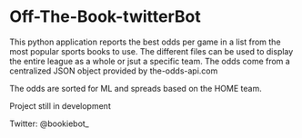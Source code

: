 # Off-The-Book-twitterBot
This python application reports the best odds per game in a list from the most popular sports books to use. The different files can be used to display the
entire league as a whole or jsut a specific team. The odds come from a centralized JSON object provided by the-odds-api.com

The odds are sorted for ML and spreads based on the HOME team.

Project still in development

Twitter: @bookiebot_
